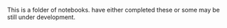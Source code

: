 This is a folder of notebooks.   have either completed these or some may be still under development.
